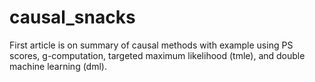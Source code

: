 # causal_snacks

First article is on summary of causal methods with example using PS scores, g-computation, targeted maximum likelihood (tmle), and double machine learning (dml). 
